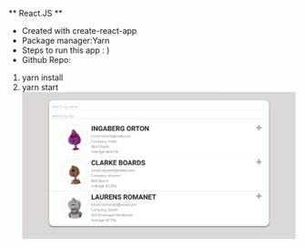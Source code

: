 \*\* React.JS \*\*

- Created with create-react-app
- Package manager:Yarn
- Steps to run this app : )
- Github Repo:

1. yarn install
2. yarn start
   ![ScreenShot](./img/screenshot.png)
